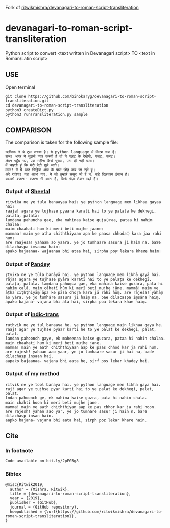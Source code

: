 Fork of [ritwikmishra/devanagari-to-roman-script-transliteration](https://github.com/ritwikmishra/devanagari-to-roman-script-transliteration)

# devanagari-to-roman-script-transliteration
Python script to convert &lt;text written in Devanagari script> TO &lt;text in Roman/Latin script>

## USE
Open terminal
```
git clone https://github.com/binokaryg/devanagari-to-roman-script-transliteration.git
cd devanagari-to-roman-script-transliteration
python3 createDict.py
python3 runTransliteration.py sample
```

## COMPARISON
The comparison is taken for the following sample file:
```
ऋत्विक ने ये टूल बनाया है। ये python language में लिखा गया है।
राज! अगर ये तुझसे प्यार करती है तो ये पलट के देखेगी, पलट, पलट।
लंदन पहूँच गए, एक महीना कैसे गुज़रा, पता ही नहीं चला।
मैं चाहती हूं कि मेरी बेटी मुझे जाने।
मम्मा! मैं ये आठ चिठ्ठियां आप के पास छोड़ कर जा रही हूं।
अरे राजेश! यहां आओ यार, ये जो तुम्हारे ससुर जी हैं न, बड़े दिलचस्प इंसान हैं।
आपको बजाना- वजाना भी आता है, सिर्फ पोज़ लेकर खड़े हैं।
```

### Output of [Sheetal](https://github.com/sheetalgiri/devanagari-to-roman-script)
```
ritwika ne ye tula banaayaa hai। ye python language mem likhaa gayaa hai।
raaja! agara ye tujhase pyaara karati hai to ye palata ke dekhegi, palata, palata।
lumdana pahuncha gae, eka mahinaa kaise guja़raa, pataa hi nahim chalaa।
maim chaahati hum ki meri beti mujhe jaane।
mammaa! maim ye atha chiththiyaam apa ke paasa chhoda़ kara jaa rahi hum।
are raajesa! yahaam ao yaara, ye jo tumhaare sasura ji haim na, baड़e dilachaspa imsaana haim।
apako bajaanaa- wajaanaa bhi ataa hai, sirpha poज़ lekara khaड़e haim।
```

### Output of [Pandey](https://pandey.github.io/posts/transliterate-devanagari-to-latin.html)
```
r̥tvika ne ye ṭūla banāyā hai. ye python language meṃ likhā gayā hai. rāja! agara ye tujhase pyāra karatī hai to ye palaṭa ke dekhegī, palaṭa, palaṭa. laṃdana pahūṃca gae, eka mahīnā kaise guzarā, patā hī nahīṃ calā. maiṃ cāhatī hūṃ ki merī beṭī mujhe jāne. mammā! maiṃ ye āṭha ciṭhṭhiyāṃ āpa ke pāsa choṛa kara jā rahī hūṃ. are rājeśa! yahāṃ āo yāra, ye jo tumhāre sasura jī haiṃ na, bae dilacaspa iṃsāna haiṃ. āpako bajānā- vajānā bhī ātā hai, sirpha poa lekara khae haiṃ.
```

### Output of [indic-trans](https://github.com/libindic/indic-trans)
```
ruthvik ne ye tul banaaya he. ye python language main likhaa gaya he.
raaj! agar ye tujhse pyaar karti he to ye palat ke dekhegi, palat, palat.
landan pahoonch gaye, ek maheenaa kaise guzara, pataa hi nahin chalaa.
main chaahati hum ki meri beti mujhe jane.
mamma! main ye aath chiththiyaan aap ke paas chhod kar ja rahi hum.
are rajesh! yahaan aao yaar, ye jo tumhaare sasur ji hai na, bade dilachasp insaan hai.
aapako bajaanaa- vajana bhi aata he, sirf pos lekar khadey hai.
```

### Output of my method
```
ritvik ne ye tool banaya hai. ye python language men likha gaya hai. 
raj! agar ye tujhse pyar karti hai to ye palat ke dekhegi, palat, palat. 
lndan pahoonch ge, ek mahina kaise guzra, pata hi nahin chala. 
main chahti hoon ki meri beti mujhe jane. 
mamma! main ye aath chiththiyan aap ke pas chhor kar ja rahi hoon. 
are rajesh! yahan aao yar, ye jo tumhare sasur ji hain n, bare dilachasp insan hain. 
aapko bajana- vajana bhi aata hai, sirph poz lekar khare hain.
```

## Cite

### In footnote
```Code available on bit.ly/2pFG5g8```

### Bibtex
```
@misc{Ritwik2019,
  author = {Mishra, Ritwik},
  title = {devanagari-to-roman-script-transliteration},
  year = {2019},
  publisher = {GitHub},
  journal = {GitHub repository},
  howpublished = {\url{https://github.com/ritwikmishra/devanagari-to-roman-script-transliteration}},
}
```
